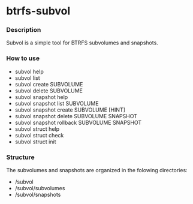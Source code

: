 # btrfs-subvol

### Description

Subvol is a simple tool for BTRFS subvolumes and snapshots.

### How to use

- subvol help
- subvol list
- subvol create SUBVOLUME
- subvol delete SUBVOLUME
- subvol snapshot help
- subvol snapshot list SUBVOLUME
- subvol snapshot create SUBVOLUME [HINT]
- subvol snapshot delete SUBVOLUME SNAPSHOT
- subvol snapshot rollback SUBVOLUME SNAPSHOT
- subvol struct help
- subvol struct check
- subvol struct init

### Structure

The subvolumes and snapshots are organized in the folowing directories:

- /subvol
- /subvol/subvolumes
- /subvol/snapshots
